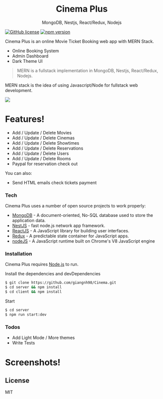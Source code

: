 <h1 align="center">
Cinema Plus
</h1>
<p align="center">
MongoDB, Nestjs, React/Redux, Nodejs
</p>

[![GitHub license](https://img.shields.io/badge/license-MIT-blue.svg)](https://github.com/facebook/react/blob/master/LICENSE) [![npm version](https://img.shields.io/npm/v/react.svg?style=flat)](https://www.npmjs.com/package/react) 


Cinema Plus is an online Movie Ticket Booking web app with MERN Stack.

  - Online Booking System
  - Admin Dashboard
  - Dark Theme UI


> MERN is a fullstack implementation in MongoDB, Nestjs, React/Redux, Nodejs.

MERN stack is the idea of using Javascript/Node for fullstack web development.

<img src="https://github.com/giangnh98/Cinema/client/src/assets/img/mern.png" />

# Features!

  - Add / Update / Delete Movies
  - Add / Update / Delete Cinemas
  - Add / Update / Delete Showtimes
  - Add / Update / Delete Reservations
  - Add / Update / Delete Users
  - Add / Update / Delete Rooms
  - Paypal for reservation check out


You can also:
  - Send HTML emails check tickets payment 

### Tech
Cinema Plus uses a number of open source projects to work properly:
* [MongoDB](https://www.mongodb.com/) - A document-oriented, No-SQL database used to store the application data.
* [NestJS](https://nestjs.com/) - fast node.js network app framework.
* [ReactJS](https://reactjs.org/) - A JavaScript library for building user interfaces.
* [Redux](https://redux.js.org/) - A predictable state container for JavaScript apps.
* [nodeJS](https://nodejs.org/) - A JavaScript runtime built on Chrome's V8 JavaScript engine

### Installation

Cinema Plus requires [Node.js](https://nodejs.org/)  to run.

Install the dependencies and devDependencies

```sh
$ git clone https://github.com/giangnh98/Cinema.git
$ cd server && npm install
$ cd client && npm install
```

Start
```sh
$ cd server
$ npm run start:dev
```
### Todos

 - Add Light Mode / More themes
 - Write Tests

# Screenshots!

License
----

MIT
